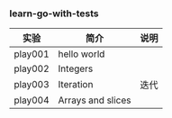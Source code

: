 ### learn-go-with-tests

|实验|简介|说明|
|---|---|---|
|play001|hello world||
|play002|Integers||
|play003|Iteration|迭代|
|play004|Arrays and slices|